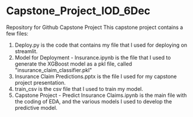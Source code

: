 # Capstone_Project_IOD_6Dec
Repository for Github Capstone Project
This capstone project contains a few files:
1. Deploy.py is the code that contains my file that I used for deploying on streamlit.
2. Model for Deployment - Insurance.ipynb is the file that I used to generate the XGBoost model as a pkl file, called "insurance_claim_classifier.pkl"
3. Insurance Claim Predictions.pptx is the file I used for my capstone project presentation.
4. train_csv is the csv file that I used to train my model.
5. Capstone Project - Predict Insurance Claims.ipynb is the main file with the coding of EDA, and the various models I used to develop the predictive model.
